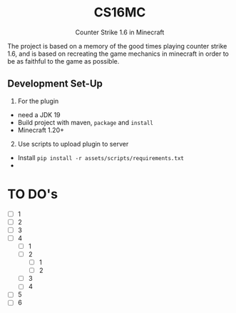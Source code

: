 <center><h1>CS16MC</h1></center>
<center>Counter Strike 1.6 in Minecraft</center>

The project is based on a memory of the good times playing counter strike 1.6, and is based on recreating the game mechanics in minecraft in order to be as faithful to the game as possible.

## Development Set-Up

1. For the plugin

- need a JDK 19
- Build project with maven, `package` and `install`
- Minecraft 1.20+

2. Use scripts to upload plugin to server

- Install `pip install -r assets/scripts/requirements.txt`
-

# TO DO's

- [ ] 1
- [ ] 2
- [ ] 3
- [ ] 4
  - [ ] 1
  - [ ] 2
    - [ ] 1
    - [ ] 2
  - [ ] 3
  - [ ] 4
- [ ] 5
- [ ] 6
